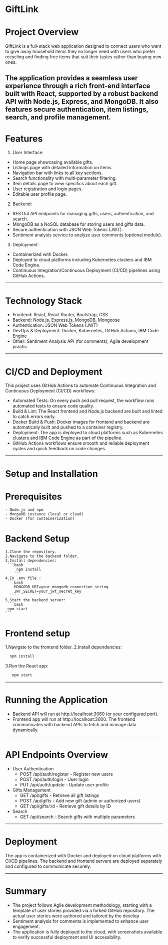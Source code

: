 # GiftLink
# Project Overview
GiftLink is a full-stack web application designed to connect users who want to give away household items they no longer need with users who prefer recycling and finding free items that suit their tastes rather than buying new ones.

The application provides a seamless user experience through a rich front-end interface built with React, supported by a robust backend API with Node.js, Express, and MongoDB. It also features secure authentication, item listings, search, and profile management.
----
# Features
1. User Interface:
  
 - Home page showcasing available gifts.
 - Listings page with detailed information on items.
 - Navigation bar with links to all key sections.
 - Search functionality with multi-parameter filtering.
 - Item details page to view specifics about each gift.
 - User registration and login pages.
 - Editable user profile page.
   
 2. Backend:
- RESTful API endpoints for managing gifts, users, authentication, and search.
- MongoDB as a NoSQL database for storing users and gifts data.
- Secure authentication with JSON Web Tokens (JWT).
- Sentiment analysis service to analyze user comments (optional module).

3. Deployment:
  - Containerized with Docker.
  - Deployed to cloud platforms including Kubernetes clusters and IBM Code Engine.
  - Continuous Integration/Continuous Deployment (CI/CD) pipelines using GitHub Actions.
---
# Technology Stack
- Frontend: React, React Router, Bootstrap, CSS
- Backend: Node.js, Express.js, MongoDB, Mongoose
- Authentication: JSON Web Tokens (JWT)
- DevOps & Deployment: Docker, Kubernetes, GitHub Actions, IBM Code Engine
- Other: Sentiment Analysis API (for comments), Agile development practic
----
# CI/CD and Deployment
This project uses GitHub Actions to automate Continuous Integration and Continuous Deployment (CI/CD) workflows:

* Automated Tests: On every push and pull request, the workflow runs automated tests to ensure code quality.
* Build & Lint: The React frontend and Node.js backend are built and linted to catch errors early.
* Docker Build & Push: Docker images for frontend and backend are automatically built and pushed to a container registry.
* Deployment: The app is deployed to cloud platforms such as Kubernetes clusters and IBM Code Engine as part of the pipeline.
*  GitHub Actions workflows ensure smooth and reliable deployment cycles and quick feedback on code changes.
----

# Setup and Installation
# Prerequisites
    - Node.js and npm
    - MongoDB instance (local or cloud)
    - Docker (for containerization)
# Backend Setup
    1.Clone the repository.
    2.Navigate to the backend folder.
    3.Install dependencies:
     ```bash
         npm install
        ```
    4.In .env file :
     ```bash 
        MONGODB_URI=your_mongodb_connection_string
        JWT_SECRET=your_jwt_secret_key
      ```
    5.Start the backend server:
     ```bash
     npm start
    ```
# Frontend setup
   1.Navigate to the frontend folder.
   2.Install dependencies:
   ```bash
     npm install
   ```
   3.Run the React app:
   ```bash
      npm start
   ```
-----
# Running the Application
 * Backend API will run at http://localhost:3060 (or your configured port).
 * Frontend app will run at http://localhost:3000.
The frontend communicates with backend APIs to fetch and manage data dynamically.
----
# API Endpoints Overview
* User Authentication
   - POST /api/auth/register - Register new users
   - POST /api/auth/login - User login
   - PUT /api/auth/update - Update user profile
* Gifts Management
   - GET /api/gifts - Retrieve all gift listings
   - POST /api/gifts - Add new gift (admin or authorized users)
   - GET /api/gifts/:id - Retrieve gift details by ID
* Search
  - GET /api/search - Search gifts with multiple parameters
----
# Deployment
The app is containerized with Docker and deployed on cloud platforms with CI/CD pipelines. The backend and frontend servers are deployed separately and configured to communicate securely.

----
# Summary 
  *  The project follows Agile development methodology, starting with a template of user stories provided via a forked GitHub repository. The actual user stories were authored and tailored by the develop
  * Sentiment analysis for comments is implemented to enhance user engagement.
  * The application is fully deployed to the cloud, with screenshots available to verify successful deployment and UI accessibility.
